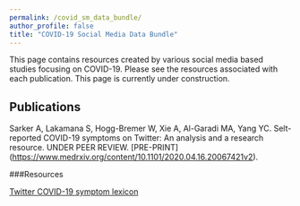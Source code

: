 ```yaml
---
permalink: /covid_sm_data_bundle/
author_profile: false
title: "COVID-19 Social Media Data Bundle"
---
```


This page contains resources created by various social media based studies focusing on COVID-19. Please see the resources associated with each publication. This page is currently under construction. 


## Publications

Sarker A, Lakamana S, Hogg-Bremer W, Xie A, Al-Garadi MA, Yang YC. Selt-reported COVID-19 symptoms on Twitter: An analysis and a research resource. UNDER PEER REVIEW. [PRE-PRINT] (https://www.medrxiv.org/content/10.1101/2020.04.16.20067421v2).  

###Resources

<a href="https://drive.google.com/file/d/1H8JdPUuq4r_98QPpQmM5o7Y8G87z1nkp/view?usp=sharing"> Twitter COVID-19 symptom lexicon</a>

